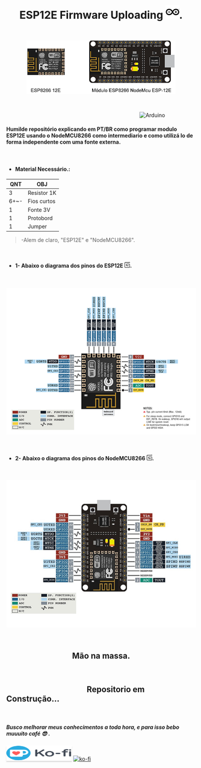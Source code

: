 <h1 align="center">ESP12E Firmware Uploading  <img height="36" width="36" src="https://github.com/Fincao/ESP12E-Firmware/blob/master/img/arduino.svg" />.</h1>
</br>
<p align="center">
 <img alt="8266" src="https://github.com/Fincao/ESP12E-Firmware/blob/master/img/12e-8266.png" width="396px">
</p>

</br>

&nbsp;&nbsp;&nbsp;&nbsp;&nbsp;&nbsp;&nbsp;&nbsp;&nbsp;&nbsp;&nbsp;&nbsp;&nbsp;&nbsp;&nbsp;&nbsp;&nbsp;&nbsp;&nbsp;&nbsp;&nbsp;&nbsp;&nbsp;&nbsp;&nbsp;&nbsp;&nbsp;&nbsp;&nbsp;&nbsp;&nbsp;&nbsp;&nbsp;&nbsp;&nbsp;&nbsp;&nbsp;&nbsp;&nbsp;&nbsp;&nbsp;&nbsp;&nbsp;&nbsp;&nbsp;&nbsp;&nbsp;&nbsp;&nbsp;&nbsp;&nbsp;&nbsp;&nbsp;&nbsp;&nbsp;&nbsp;&nbsp;&nbsp;&nbsp;&nbsp;&nbsp;&nbsp;&nbsp;&nbsp;&nbsp;&nbsp;&nbsp;&nbsp;&nbsp;&nbsp;&nbsp;&nbsp;&nbsp;&nbsp;&nbsp;&nbsp;&nbsp;&nbsp;&nbsp;&nbsp;&nbsp;&nbsp;&nbsp;&nbsp;&nbsp;&nbsp;&nbsp;&nbsp;&nbsp;&nbsp;![Arduino](https://img.shields.io/badge/Arduino-Ready-green?logo=Arduino&style=flat)

#### Humilde repositório explicando em PT/BR como programar modulo ESP12E usando o NodeMCU8266 como intermediario e como utilizá lo de forma independente com uma fonte externa.

</br>

- #### Material Necessário.:

 QNT| OBJ 
------------ | -------------
3 | Resistor 1K | -
6+~-   | Fios curtos | -
1  | Fonte 3V | -
1 | Protobord | -
1   | Jumper | -
 > -Alem de claro, "ESP12E" e "NodeMCU8266".
</br>

- ####  1- Abaixo o diagrama dos pinos do **ESP12E** <img height="15" width="15" src="https://github.com/Fincao/ESP12E-Firmware/blob/master/img/gumroad.svg" />.

</br>

<p align="center">
 <img alt="ESP12E" src="https://github.com/Fincao/ESP12E-Firmware/blob/master/img/esp12e-diagram.jpg" width="640px">
</p>
</br>

- ####  2- Abaixo o diagrama dos pinos do **NodeMCU8266** <img height="15" width="15" src="https://github.com/Fincao/ESP12E-Firmware/blob/master/img/gumroad.svg" />.

</br>

<p align="center">
 <img alt="ESP12E" src="https://github.com/Fincao/ESP12E-Firmware/blob/master/img/nodemcu8266-diagram.png" width="640px">
</p>
</br>

<h2 align="center">Mão na massa.</h2>
</br>


## &nbsp;&nbsp;&nbsp;&nbsp;&nbsp;&nbsp;&nbsp;&nbsp;&nbsp;&nbsp;&nbsp;&nbsp;&nbsp;&nbsp;&nbsp;&nbsp;&nbsp;&nbsp;&nbsp;&nbsp;&nbsp;&nbsp;&nbsp;&nbsp;&nbsp;&nbsp;&nbsp;&nbsp;&nbsp;&nbsp;&nbsp;&nbsp;&nbsp;&nbsp;&nbsp;&nbsp;&nbsp;&nbsp;&nbsp;&nbsp;&nbsp;&nbsp; Repositorio em Construção...

</br>

##### Busco melhorar meus conhecimentos a toda hora, e para isso bebo muuuito café 😎 .

<a href="https://ko-fi.com/williampedrodeoliveira" target="_blank"><img src="https://github.com/Fincao/Fake-Captive-Portal-ESP8266/blob/master/img/Kofi_Logo_Blue.svg" alt="Pay Me A Coffee" style="height: 41px !important;width: 174px !important;box-shadow: 0px 3px 2px 0px rgba(190, 190, 190, 0.5) !important;-webkit-box-shadow: 0px 3px 2px 0px rgba(190, 190, 190, 0.5) !important;" ></a>
 [![ko-fi](https://www.ko-fi.com/img/githubbutton_sm.svg)](https://ko-fi.com/H2H21K0OU)

